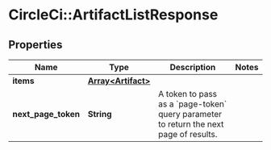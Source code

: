 # CircleCi::ArtifactListResponse

## Properties
Name | Type | Description | Notes
------------ | ------------- | ------------- | -------------
**items** | [**Array&lt;Artifact&gt;**](Artifact.md) |  | 
**next_page_token** | **String** | A token to pass as a &#x60;page-token&#x60; query parameter to return the next page of results. | 

